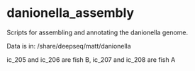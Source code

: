 # danionella_assembly
Scripts for assembling and annotating the danionella genome.

Data is in: /share/deepseq/matt/danionella

ic_205 and ic_206 are fish B, ic_207 and ic_208 are fish A


